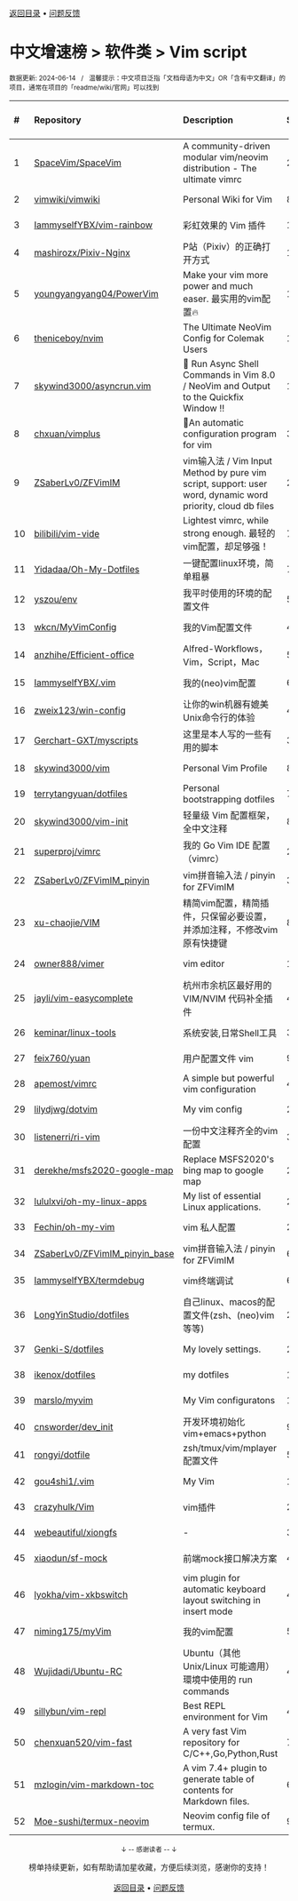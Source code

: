 <a href="https://github.com/GrowingGit/GitHub-Chinese-Top-Charts#github中文排行榜">返回目录</a> • <a href="/content/docs/feedback.md">问题反馈</a>

# 中文增速榜 > 软件类 > Vim script
<sub>数据更新: 2024-06-14&nbsp;&nbsp;&nbsp;/&nbsp;&nbsp;&nbsp;温馨提示：中文项目泛指「文档母语为中文」OR「含有中文翻译」的项目，通常在项目的「readme/wiki/官网」可以找到</sub>

|#|Repository|Description|Stars|Average daily growth|Updated|
|:-|:-|:-|:-|:-|:-|
|1|[SpaceVim/SpaceVim](https://github.com/SpaceVim/SpaceVim)|A community-driven modular vim/neovim distribution - The ultimate vimrc|20149|7|2024-06-02|
|2|[vimwiki/vimwiki](https://github.com/vimwiki/vimwiki)|Personal Wiki for Vim|8618|2|2024-05-27|
|3|[IammyselfYBX/vim-rainbow](https://github.com/IammyselfYBX/vim-rainbow)|彩虹效果的 Vim 插件|17|1|2024-05-15|
|4|[mashirozx/Pixiv-Nginx](https://github.com/mashirozx/Pixiv-Nginx)|P站（Pixiv）的正确打开方式|1706|1|2024-02-22|
|5|[youngyangyang04/PowerVim](https://github.com/youngyangyang04/PowerVim)|Make your vim more power and much easer. 最实用的vim配置🔥|1570|1|2024-05-08|
|6|[theniceboy/nvim](https://github.com/theniceboy/nvim)|The Ultimate NeoVim Config for Colemak Users|1964|1|2024-06-13|
|7|[skywind3000/asyncrun.vim](https://github.com/skywind3000/asyncrun.vim)|:rocket: Run Async Shell Commands in Vim 8.0 / NeoVim and Output to the Quickfix Window !!|1828|1|2024-06-11|
|8|[chxuan/vimplus](https://github.com/chxuan/vimplus)|:rocket:An automatic configuration program for vim|3875|1|2024-06-05|
|9|[ZSaberLv0/ZFVimIM](https://github.com/ZSaberLv0/ZFVimIM)|vim输入法 / Vim Input Method by pure vim script, support: user word, dynamic word priority, cloud db files|201|0|2024-06-11|
|10|[bilibili/vim-vide](https://github.com/bilibili/vim-vide)|Lightest vimrc, while strong enough. 最轻的vim配置，却足够强！|787|0|2024-04-20|
|11|[Yidadaa/Oh-My-Dotfiles](https://github.com/Yidadaa/Oh-My-Dotfiles)|一键配置linux环境，简单粗暴|7|0|2024-01-12|
|12|[yszou/env](https://github.com/yszou/env)|我平时使用的环境的配置文件|5|0|2024-05-08|
|13|[wkcn/MyVimConfig](https://github.com/wkcn/MyVimConfig)|我的Vim配置文件|4|0|2024-01-16|
|14|[anzhihe/Efficient-office](https://github.com/anzhihe/Efficient-office)|Alfred-Workflows，Vim，Script，Mac|57|0|2024-02-20|
|15|[IammyselfYBX/.vim](https://github.com/IammyselfYBX/.vim)|我的(neo)vim配置|60|0|2024-05-23|
|16|[zweix123/win-config](https://github.com/zweix123/win-config)|让你的win机器有媲美Unix命令行的体验|4|0|2024-02-29|
|17|[Gerchart-GXT/myscripts](https://github.com/Gerchart-GXT/myscripts)|这里是本人写的一些有用的脚本|3|0|2024-01-08|
|18|[skywind3000/vim](https://github.com/skywind3000/vim)|Personal Vim Profile|899|0|2024-06-12|
|19|[terrytangyuan/dotfiles](https://github.com/terrytangyuan/dotfiles)|Personal bootstrapping dotfiles |7|0|2024-06-04|
|20|[skywind3000/vim-init](https://github.com/skywind3000/vim-init)|轻量级 Vim 配置框架，全中文注释|898|0|2024-05-22|
|21|[superproj/vimrc](https://github.com/superproj/vimrc)|我的 Go Vim IDE 配置（vimrc）|2|0|2024-01-31|
|22|[ZSaberLv0/ZFVimIM_pinyin](https://github.com/ZSaberLv0/ZFVimIM_pinyin)|vim拼音输入法 / pinyin for ZFVimIM|3|0|2024-01-12|
|23|[xu-chaojie/VIM](https://github.com/xu-chaojie/VIM)|精简vim配置，精简插件，只保留必要设置，并添加注释，不修改vim原有快捷键|8|0|2024-04-30|
|24|[owner888/vimer](https://github.com/owner888/vimer)|vim editor|11|0|2024-02-29|
|25|[jayli/vim-easycomplete](https://github.com/jayli/vim-easycomplete)|杭州市余杭区最好用的 VIM/NVIM 代码补全插件|404|0|2024-04-15|
|26|[keminar/linux-tools](https://github.com/keminar/linux-tools)|系统安装,日常Shell工具|3|0|2024-01-05|
|27|[feix760/yuan](https://github.com/feix760/yuan)|用户配置文件 vim|9|0|2023-12-20|
|28|[apemost/vimrc](https://github.com/apemost/vimrc)|A simple but powerful vim configuration|40|0|2024-05-21|
|29|[lilydjwg/dotvim](https://github.com/lilydjwg/dotvim)|My vim config|280|0|2024-05-24|
|30|[listenerri/ri-vim](https://github.com/listenerri/ri-vim)|一份中文注释齐全的vim配置|3|0|2024-05-25|
|31|[derekhe/msfs2020-google-map](https://github.com/derekhe/msfs2020-google-map)|Replace MSFS2020's bing map to google map|277|0|2024-04-21|
|32|[lululxvi/oh-my-linux-apps](https://github.com/lululxvi/oh-my-linux-apps)|My list of essential Linux applications.|22|0|2024-03-12|
|33|[Fechin/oh-my-vim](https://github.com/Fechin/oh-my-vim)|vim 私人配置|27|0|2024-01-31|
|34|[ZSaberLv0/ZFVimIM_pinyin_base](https://github.com/ZSaberLv0/ZFVimIM_pinyin_base)|vim拼音输入法 / pinyin for ZFVimIM|6|0|2024-02-22|
|35|[IammyselfYBX/termdebug](https://github.com/IammyselfYBX/termdebug)|vim终端调试|6|0|2024-05-13|
|36|[LongYinStudio/dotfiles](https://github.com/LongYinStudio/dotfiles)|自己linux、macos的配置文件(zsh、(neo)vim等等)|2|0|2024-03-17|
|37|[Genki-S/dotfiles](https://github.com/Genki-S/dotfiles)|My lovely settings.|23|0|2024-04-04|
|38|[ikenox/dotfiles](https://github.com/ikenox/dotfiles)|my dotfiles|11|0|2024-05-23|
|39|[marslo/myvim](https://github.com/marslo/myvim)|My Vim configuratons |15|0|2024-05-02|
|40|[cnsworder/dev_init](https://github.com/cnsworder/dev_init)|开发环境初始化 vim+emacs+python|9|0|2024-01-30|
|41|[rongyi/dotfile](https://github.com/rongyi/dotfile)|zsh/tmux/vim/mplayer配置文件|5|0|2024-02-26|
|42|[gou4shi1/.vim](https://github.com/gou4shi1/.vim)|My Vim|15|0|2024-04-09|
|43|[crazyhulk/Vim](https://github.com/crazyhulk/Vim)|vim插件|2|0|2024-06-07|
|44|[webeautiful/xiongfs](https://github.com/webeautiful/xiongfs)|-|3|0|2024-03-12|
|45|[xiaodun/sf-mock](https://github.com/xiaodun/sf-mock)|前端mock接口解决方案|4|0|2024-01-05|
|46|[lyokha/vim-xkbswitch](https://github.com/lyokha/vim-xkbswitch)|vim plugin for automatic keyboard layout switching in insert mode|477|0|2024-03-12|
|47|[niming175/myVim](https://github.com/niming175/myVim)|我的vim配置|5|0|2024-05-08|
|48|[Wujidadi/Ubuntu-RC](https://github.com/Wujidadi/Ubuntu-RC)|Ubuntu（其他 Unix/Linux 可能適用）環境中使用的 run commands|4|0|2024-03-21|
|49|[sillybun/vim-repl](https://github.com/sillybun/vim-repl)|Best REPL environment for Vim|438|0|2024-01-16|
|50|[chenxuan520/vim-fast](https://github.com/chenxuan520/vim-fast)|A very fast Vim repository for C/C++,Go,Python,Rust|77|0|2024-06-10|
|51|[mzlogin/vim-markdown-toc](https://github.com/mzlogin/vim-markdown-toc)|A vim 7.4+ plugin to generate table of contents for Markdown files.|601|0|2024-04-15|
|52|[Moe-sushi/termux-neovim](https://github.com/Moe-sushi/termux-neovim)|Neovim config file of termux.|9|0|2024-01-23|

<div align="center">
    <p><sub>↓ -- 感谢读者 -- ↓</sub></p>
    榜单持续更新，如有帮助请加星收藏，方便后续浏览，感谢你的支持！
</div>

<br/>

<div align="center"><a href="https://github.com/GrowingGit/GitHub-Chinese-Top-Charts#github中文排行榜">返回目录</a> • <a href="/content/docs/feedback.md">问题反馈</a></div>
